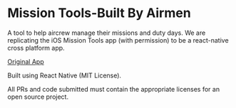 # Mission Tools-Built By Airmen

A tool to help aircrew manage their missions and duty days. We are replicating the iOS Mission Tools app (with permission) to be a react-native cross platform app.

[Original App](https://missiontoolsapp.com)

Built using React Native (MIT License).

All PRs and code submitted must contain the appropriate licenses for an open source project.
